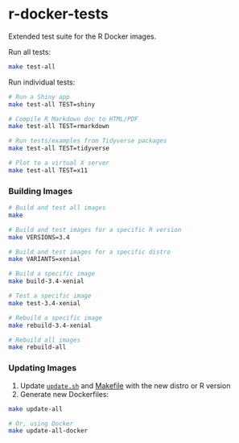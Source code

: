 # r-docker-tests

Extended test suite for the R Docker images.

Run all tests:
```sh
make test-all
```

Run individual tests:
```sh
# Run a Shiny app
make test-all TEST=shiny

# Compile R Markdown doc to HTML/PDF
make test-all TEST=rmarkdown

# Run tests/examples from Tidyverse packages
make test-all TEST=tidyverse

# Plot to a virtual X server
make test-all TEST=x11
```

### Building Images
```bash
# Build and test all images
make

# Build and test images for a specific R version
make VERSIONS=3.4

# Build and test images for a specific distro
make VARIANTS=xenial

# Build a specific image
make build-3.4-xenial

# Test a specific image
make test-3.4-xenial

# Rebuild a specific image
make rebuild-3.4-xenial

# Rebuild all images
make rebuild-all
```

### Updating Images
1. Update [`update.sh`](update.sh) and [Makefile](Makefile) with the new distro or R version
2. Generate new Dockerfiles:
```bash
make update-all

# Or, using Docker
make update-all-docker
```
